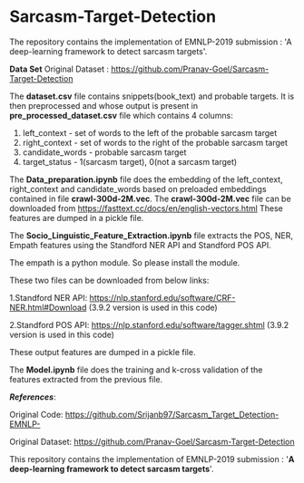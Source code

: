 # Sarcasm-Target-Detection

The repository contains the implementation of EMNLP-2019 submission : 'A deep-learning framework to detect sarcasm targets'.

**Data Set**
Original Dataset : https://github.com/Pranav-Goel/Sarcasm-Target-Detection

The **dataset.csv** file contains snippets(book_text) and probable targets.
It is then preprocessed and whose output is present in **pre_processed_dataset.csv** file which contains 4 columns:
1. left_context - set of words to the left of the probable sarcasm target
2. right_context - set of words to the right of the probable sarcasm target
3. candidate_words - probable sarcasm target 
4. target_status - 1(sarcasm target), 0(not a sarcasm target)  

The **Data_preparation.ipynb** file does the embedding of the left_context, right_context and candidate_words based on preloaded embeddings contained in file **crawl-300d-2M.vec**.
The **crawl-300d-2M.vec** file can be downloaded from https://fasttext.cc/docs/en/english-vectors.html
These features are dumped in a pickle file.

The **Socio_Linguistic_Feature_Extraction.ipynb** file  extracts the POS, NER, Empath features using the Standford NER API and Standford POS API. 

The empath is a python module. So please install the module.

These two files can be downloaded from below links:

1.Standford NER API: https://nlp.stanford.edu/software/CRF-NER.html#Download (3.9.2 version is used in this code)

2.Standford POS API: https://nlp.stanford.edu/software/tagger.shtml (3.9.2 version is used in this code)

These output features are dumped in a pickle file.

The **Model.ipynb** file does the training and k-cross validation of the features extracted from the previous file.

***References***:

Original Code: https://github.com/Srijanb97/Sarcasm_Target_Detection-EMNLP-

Original Dataset: https://github.com/Pranav-Goel/Sarcasm-Target-Detection

This repository contains the implementation of EMNLP-2019 submission : '**A deep-learning framework to detect sarcasm targets**'.
